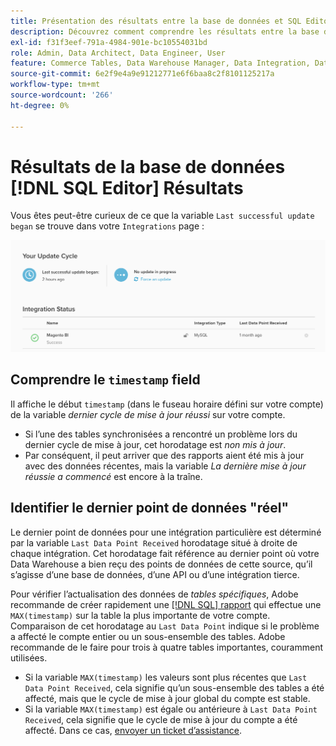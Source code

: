 ```yaml
---
title: Présentation des résultats entre la base de données et SQL Editor
description: Découvrez comment comprendre les résultats entre la base de données et l’éditeur SQL.
exl-id: f31f3eef-791a-4984-901e-bc10554031bd
role: Admin, Data Architect, Data Engineer, User
feature: Commerce Tables, Data Warehouse Manager, Data Integration, Data Import/Export
source-git-commit: 6e2f9e4a9e91212771e6f6baa8c2f8101125217a
workflow-type: tm+mt
source-wordcount: '266'
ht-degree: 0%

---
```


# Résultats de la base de données [!DNL SQL Editor] Résultats

Vous êtes peut-être curieux de ce que la variable `Last successful update began` se trouve dans votre `Integrations` page :

![Last_success_update.png](../../../assets/Last_successful_update.png)

## Comprendre le `timestamp` field

Il affiche le début `timestamp` (dans le fuseau horaire défini sur votre compte) de la variable _dernier cycle de mise à jour réussi_ sur votre compte.

- Si l’une des tables synchronisées a rencontré un problème lors du dernier cycle de mise à jour, cet horodatage est *non mis à jour*.
- Par conséquent, il peut arriver que des rapports aient été mis à jour avec des données récentes, mais la variable *La dernière mise à jour réussie a commencé* est encore à la traîne.

## Identifier le dernier point de données &quot;réel&quot;

Le dernier point de données pour une intégration particulière est déterminé par la variable `Last Data Point Received` horodatage situé à droite de chaque intégration. Cet horodatage fait référence au dernier point où votre Data Warehouse a bien reçu des points de données de cette source, qu’il s’agisse d’une base de données, d’une API ou d’une intégration tierce.

Pour vérifier l’actualisation des données de *tables spécifiques*, Adobe recommande de créer rapidement une [[!DNL SQL] rapport](../../dev-reports/sql-rpt-bldr.md) qui effectue une `MAX(timestamp)` sur la table la plus importante de votre compte. Comparaison de cet horodatage au `Last Data Point` indique si le problème a affecté le compte entier ou un sous-ensemble des tables. Adobe recommande de le faire pour trois à quatre tables importantes, couramment utilisées.

- Si la variable `MAX(timestamp)` les valeurs sont plus récentes que `Last Data Point Received`, cela signifie qu’un sous-ensemble des tables a été affecté, mais que le cycle de mise à jour global du compte est stable.
- Si la variable `MAX(timestamp)` est égale ou antérieure à `Last Data Point Received`, cela signifie que le cycle de mise à jour du compte a été affecté. Dans ce cas, [envoyer un ticket d’assistance](https://experienceleague.adobe.com/docs/commerce-knowledge-base/kb/troubleshooting/miscellaneous/mbi-service-policies.html).
